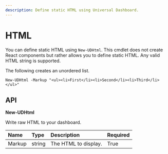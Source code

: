 ```yaml
---
description: Define static HTML using Universal Dashboard.
---
```


# HTML

You can define static HTML using `New-UDHtml`. This cmdlet does not create React components but rather allows you to define static HTML. Any valid HTML string is supported.

The following creates an unordered list.

```text
New-UDHtml -Markup "<ul><li>First</li><li>Second</li><li>Third</li></ul>"
```

## API

**New-UDHtml**

Write raw HTML to your dashboard.

| Name | Type | Description | Required |
| :--- | :--- | :--- | :--- |
| Markup | string | The HTML to display. | True |

